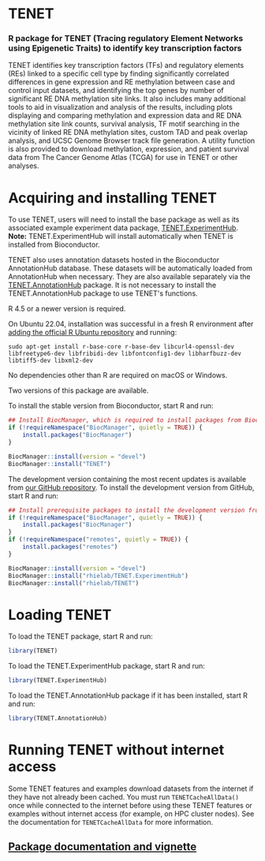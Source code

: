 # TENET
### R package for TENET (Tracing regulatory Element Networks using Epigenetic Traits) to identify key transcription factors

TENET identifies key transcription factors (TFs) and regulatory elements (REs) linked to a specific cell type by finding significantly correlated differences in gene expression and RE methylation between case and control input datasets, and identifying the top genes by number of significant RE DNA methylation site links. It also includes many additional tools to aid in visualization and analysis of the results, including plots displaying and comparing methylation and expression data and RE DNA methylation site link counts, survival analysis, TF motif searching in the vicinity of linked RE DNA methylation sites, custom TAD and peak overlap analysis, and UCSC Genome Browser track file generation. A utility function is also provided to download methylation, expression, and patient survival data from The Cancer Genome Atlas (TCGA) for use in TENET or other analyses.

# Acquiring and installing TENET

To use TENET, users will need to install the base package as well as its associated example experiment data package, [TENET.ExperimentHub](https://github.com/rhielab/TENET.ExperimentHub). **Note:** TENET.ExperimentHub will install automatically when TENET is installed from Bioconductor.

TENET also uses annotation datasets hosted in the Bioconductor AnnotationHub database. These datasets will be automatically loaded from AnnotationHub when necessary. They are also available separately via the [TENET.AnnotationHub](https://github.com/rhielab/TENET.AnnotationHub) package. It is not necessary to install the TENET.AnnotationHub package to use TENET's functions.

R 4.5 or a newer version is required.

On Ubuntu 22.04, installation was successful in a fresh R environment after [adding the official R Ubuntu repository](https://cran.r-project.org/bin/linux/ubuntu/) and running:

`sudo apt-get install r-base-core r-base-dev libcurl4-openssl-dev libfreetype6-dev libfribidi-dev libfontconfig1-dev libharfbuzz-dev libtiff5-dev libxml2-dev`

No dependencies other than R are required on macOS or Windows.

Two versions of this package are available.

To install the stable version from Bioconductor, start R and run:

```r
## Install BiocManager, which is required to install packages from Bioconductor
if (!requireNamespace("BiocManager", quietly = TRUE)) {
    install.packages("BiocManager")
}

BiocManager::install(version = "devel")
BiocManager::install("TENET")
```

The development version containing the most recent updates is available from [our GitHub repository](https://github.com/rhielab/TENET).
To install the development version from GitHub, start R and run:

```r
## Install prerequisite packages to install the development version from GitHub
if (!requireNamespace("BiocManager", quietly = TRUE)) {
    install.packages("BiocManager")
}
if (!requireNamespace("remotes", quietly = TRUE)) {
    install.packages("remotes")
}

BiocManager::install(version = "devel")
BiocManager::install("rhielab/TENET.ExperimentHub")
BiocManager::install("rhielab/TENET")
```

# Loading TENET

To load the TENET package, start R and run:

```r
library(TENET)
```

To load the TENET.ExperimentHub package, start R and run:

```r
library(TENET.ExperimentHub)
```

To load the TENET.AnnotationHub package if it has been installed, start R and
run:

```r
library(TENET.AnnotationHub)
```

# Running TENET without internet access

Some TENET features and examples download datasets from the internet if they have not already been cached. You must run `TENETCacheAllData()` once while connected to the internet before using these TENET features or examples without internet access (for example, on HPC cluster nodes). See the documentation for `TENETCacheAllData` for more information.

## [Package documentation and vignette](https://bioconductor.org/packages/TENET)

